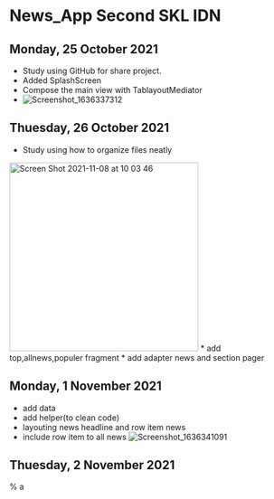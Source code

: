 # News_App Second SKL IDN

## Monday, 25 October 2021
* Study using GitHub for share project.
* Added SplashScreen
* Compose the main view with TablayoutMediator
* ![Screenshot_1636337312](https://user-images.githubusercontent.com/68719526/140675760-9f6d3008-adf9-4e88-86a6-9c6efbc76f35.png)


## Thuesday, 26 October 2021
* Study using how to organize files neatly
<img width="334" alt="Screen Shot 2021-11-08 at 10 03 46" src="https://user-images.githubusercontent.com/68719526/140677792-bfe75df0-d05a-4ae0-ae9a-f1b13199dc85.png">
* add top,allnews,populer fragment
* add adapter news and section pager

## Monday, 1 November 2021
* add data
* add helper(to clean code)
* layouting news headline and row item news
* include row item to all news 
![Screenshot_1636341091](https://user-images.githubusercontent.com/68719526/140678703-a4558e5b-44b2-4be1-b480-9038486fc93e.png)



## Thuesday, 2 November 2021
% a
